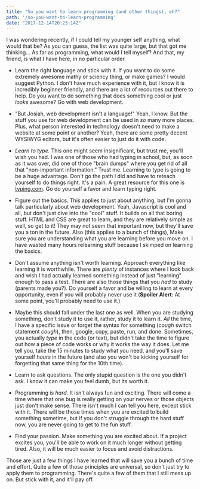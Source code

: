 ```yaml
---
title: "So you want to learn programming (and other things), eh?"
path: '/so-you-want-to-learn-programming'
date: "2017-12-14T20:23:14Z"
---
```


I was wondering recently, if I could tell my younger self anything, what would
that be? As you can guess, the list was quite large, but that got me
thinking... As far as programming, what would I tell myself? And that, my
friend, is what I have here, in no particular order.

* Learn the right language and stick with it. If you want to do some extremely
  awesome mathy or sciency thing, or make games? I would suggest Python. I don't
  have much experience with it, but I know it is incredibly beginner friendly,
  and there are a lot of recources out there to help. Do you want to do
  something that does something cool or just _looks_ awesome? Go with web
  development.

* "But Josiah, web development isn't a language!" Yeah, I know. But the stuff
  you use for web development can be used in _so_ many more places. Plus, what
  person interested in technology doesn't need to make a website at some point
  or another? Yeah, there are some pretty decent WYSIWYG editors, but it's often
  easier to just do it with code.

* _Learn to type._ This one might seem insignificant, but trust me, you'll wish
  you had. I was one of those who had typing in school, but, as soon as it was
  over, did one of those "brain dumps" where you get rid of all that
  "non-important information." Trust me. Learning to type is going to be a huge
  advantage. Don't go the path I did and have to reteach yourself to do things
  right. It's a pain. A great resource for this one is
  [typing.com](https://www.typing.com/). Go do yourself a favor and learn typing
  right.

* Figure out the basics. This applies to just about anything, but I'm gonna talk
  particularly about web development. Yeah, Javascript is cool and all, but
  don't just dive into the "cool" stuff. It builds on all that boring stuff.
  HTML and CSS are great to learn, and they are relatively simple as well, so
  get to it! They may not seem that important now, but they'll save you a ton in
  the future. Also (this applies to a bunch of things), Make sure you are
  understanding what you are learning before you move on. I have wasted many
  hours relearning stuff because I skimped on learning the basics.

* Don't assume anything isn't worth learning. Approach everything like learning
  it is worthwhile. There are _plenty_ of instances where I look back and wish I
  had actually learned something instead of just "learning" enough to pass a
  test. There are also those things that you _had_ to study (parents made you?).
  Do yourself a favor and be willing to learn at every opportunity, even if you will probably never use it (**Spoiler Alert**: At some point, you'll probably need to use it.)

* Maybe this should fall under the last one as well. When you are studying
  something, don't study it to use it, rather, study it to learn it. _All_ the
  time, I have a specific issue or forget the syntax for something (_cough_
  switch statement _cough_), then, google, copy, paste, run, and done.
  Sometimes, you actually _type_ in the code (or text), but didn't take the time
  to figure out how a piece of code works or why it works the way it does. Let
  me tell you, take the 15 minutes to study what you need, and you'll save
  yourself _hours_ in the future (and also you won't be kicking yourself for
  forgetting that same thing for the 10th time).

* Learn to ask questions. The only stupid question is the one you didn't ask. I
  know it can make you feel dumb, but its worth it.

* Programming is _hard_. It isn't always fun and exciting. There will come a
  time where that one bug is really getting on your nerves or those objects just
  don't make sense. There isn't much I can tell you here, except stick with it.
  There will be those times when you are excited to build something sometime,
  but if you don't struggle through the hard stuff now, you are never going to
  get to the fun stuff.

* Find your passion. Make something you are excited about. If a project excites
  you, you'll be able to work on it much longer without getting tired. Also, it
  will be much easier to focus and avoid distractions.

Those are just a few things I have learned that will save you a bunch of time
and effort. Quite a few of those principles are universal, so don't just try to
apply them to programming. There's quite a few of them that I still mess up on.
But stick with it, and it'll pay off.
